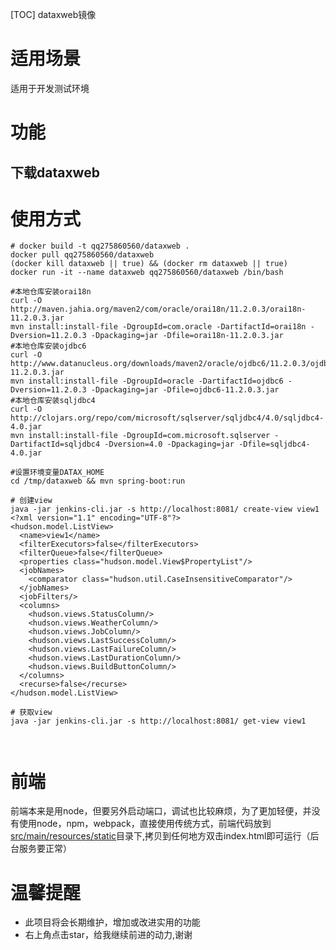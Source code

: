[TOC]
dataxweb镜像

# 适用场景
适用于开发测试环境

# 功能
## 下载dataxweb


# 使用方式
```
# docker build -t qq275860560/dataxweb .
docker pull qq275860560/dataxweb
(docker kill dataxweb || true) && (docker rm dataxweb || true) 
docker run -it --name dataxweb qq275860560/dataxweb /bin/bash

#本地仓库安装orai18n
curl -O http://maven.jahia.org/maven2/com/oracle/orai18n/11.2.0.3/orai18n-11.2.0.3.jar
mvn install:install-file -DgroupId=com.oracle -DartifactId=orai18n -Dversion=11.2.0.3 -Dpackaging=jar -Dfile=orai18n-11.2.0.3.jar
#本地仓库安装ojdbc6
curl -O http://www.datanucleus.org/downloads/maven2/oracle/ojdbc6/11.2.0.3/ojdbc6-11.2.0.3.jar
mvn install:install-file -DgroupId=oracle -DartifactId=ojdbc6 -Dversion=11.2.0.3 -Dpackaging=jar -Dfile=ojdbc6-11.2.0.3.jar
#本地仓库安装sqljdbc4
curl -O http://clojars.org/repo/com/microsoft/sqlserver/sqljdbc4/4.0/sqljdbc4-4.0.jar
mvn install:install-file -DgroupId=com.microsoft.sqlserver -DartifactId=sqljdbc4 -Dversion=4.0 -Dpackaging=jar -Dfile=sqljdbc4-4.0.jar

#设置环境变量DATAX_HOME
cd /tmp/dataxweb && mvn spring-boot:run

```


```
# 创建view
java -jar jenkins-cli.jar -s http://localhost:8081/ create-view view1
<?xml version="1.1" encoding="UTF-8"?>
<hudson.model.ListView>
  <name>view1</name>
  <filterExecutors>false</filterExecutors>
  <filterQueue>false</filterQueue>
  <properties class="hudson.model.View$PropertyList"/>
  <jobNames>
    <comparator class="hudson.util.CaseInsensitiveComparator"/>
  </jobNames>
  <jobFilters/>
  <columns>
    <hudson.views.StatusColumn/>
    <hudson.views.WeatherColumn/>
    <hudson.views.JobColumn/>
    <hudson.views.LastSuccessColumn/>
    <hudson.views.LastFailureColumn/>
    <hudson.views.LastDurationColumn/>
    <hudson.views.BuildButtonColumn/>
  </columns>
  <recurse>false</recurse>
</hudson.model.ListView>

# 获取view
java -jar jenkins-cli.jar -s http://localhost:8081/ get-view view1



```

# 前端

前端本来是用node，但要另外启动端口，调试也比较麻烦，为了更加轻便，并没有使用node，npm，webpack，直接使用传统方式，前端代码放到[src/main/resources/static](https://github.com/qq275860560/dataxweb/tree/master/src/main/resources/static)目录下,拷贝到任何地方双击index.html即可运行（后台服务要正常）



# 温馨提醒

* 此项目将会长期维护，增加或改进实用的功能
* 右上角点击star，给我继续前进的动力,谢谢
